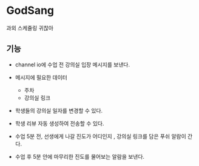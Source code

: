 # GodSang
과외 스케쥴링 귀찮아
 ## 기능
 * channel io에 수업 전 강의실 입장 메시지를 보낸다.
  * 메시지에 필요한 데이터
    * 주차
    * 강의실 링크
* 학생들의 강의실 일자를 변경할 수 있다.

* 학생 리뷰 자동 생성하여 전송할 수 있다.

* 수업 5분 전, 선생에게 나갈 진도가 어디인지 , 강의실 링크를 담은 푸쉬 알람이 간다.
* 수업 후 5분 안에 마무리한 진도를 물어보는 알람을 보낸다.
